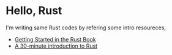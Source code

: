 # Hello, Rust

I'm writing same Rust codes by refering some intro resoureces, 

- [Getting Started in the Rust Book](/getting-started)
- [A 30-minute introduction to Rust](/30min-intro)

